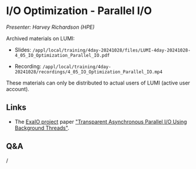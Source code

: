 # I/O Optimization - Parallel I/O

*Presenter: Harvey Richardson (HPE)*

<!--
Course materials will be provided during and after the course.
-->

<!--
Temporary location of materials (for the lifetime of the training project):

-   Slides: `/project/project_465001362/Slides/HPE/14_IO_medium_LUMI.pdf`
-->

Archived materials on LUMI:

-   Slides: `/appl/local/training/4day-20241028/files/LUMI-4day-20241028-4_05_IO_Optimization_Parallel_IO.pdf`

-   Recording: `/appl/local/training/4day-20241028/recordings/4_05_IO_Optimization_Parallel_IO.mp4`

These materials can only be distributed to actual users of LUMI (active user account).


## Links

-   The [ExaIO project](https://www.exascaleproject.org/research-project/exaio/) paper
    ["Transparent Asynchronous Parallel I/O Using Background Threads"](https://doi.org/10.1109/TPDS.2021.3090322).

## Q&A

/

